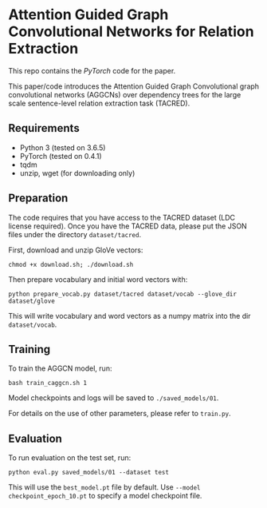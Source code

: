 Attention Guided Graph Convolutional Networks for Relation Extraction
==========

This repo contains the *PyTorch* code for the paper. 

This paper/code introduces the Attention Guided Graph Convolutional graph convolutional networks (AGGCNs) over dependency trees for the large scale sentence-level relation extraction task (TACRED). 

## Requirements

- Python 3 (tested on 3.6.5)
- PyTorch (tested on 0.4.1)
- tqdm
- unzip, wget (for downloading only)

## Preparation

The code requires that you have access to the TACRED dataset (LDC license required). Once you have the TACRED data, please put the JSON files under the directory `dataset/tacred`. 

First, download and unzip GloVe vectors:
```
chmod +x download.sh; ./download.sh
```

Then prepare vocabulary and initial word vectors with:
```
python prepare_vocab.py dataset/tacred dataset/vocab --glove_dir dataset/glove
```

This will write vocabulary and word vectors as a numpy matrix into the dir `dataset/vocab`.

## Training

To train the AGGCN model, run:
```
bash train_caggcn.sh 1
```

Model checkpoints and logs will be saved to `./saved_models/01`.

For details on the use of other parameters, please refer to `train.py`.

## Evaluation

To run evaluation on the test set, run:
```
python eval.py saved_models/01 --dataset test
```

This will use the `best_model.pt` file by default. Use `--model checkpoint_epoch_10.pt` to specify a model checkpoint file.

